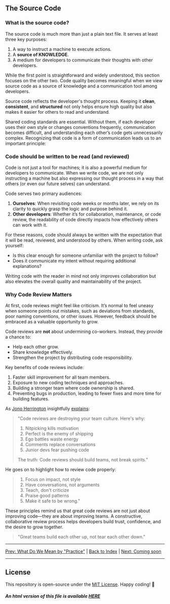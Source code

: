 ## The Source Code

### What is the source code?

The source code is much more than just a plain text file. It serves at least three key purposes:
1. A way to instruct a machine to execute actions.  
2. A **source of KNOWLEDGE**.  
3. A medium for developers to communicate their thoughts with other developers.  

While the first point is straightforward and widely understood, this section focuses on the other two. Code quality becomes meaningful when we view source code as a source of knowledge and a communication tool among developers.

Source code reflects the developer's thought process. Keeping it **clean**, **consistent**, and **structured** not only helps ensure high quality but also makes it easier for others to read and understand.

Shared coding standards are essential. Without them, if each developer uses their own style or changes conventions frequently, communication becomes difficult, and understanding each other’s code gets unnecessarily complex. Recognizing that code is a form of communication leads us to an important principle:

### Code should be written to be read (and reviewed)

Code is not just a tool for machines; it is also a powerful medium for developers to communicate. When we write code, we are not only instructing a machine but also expressing our thought process in a way that others (or even our future selves) can understand.

Code serves two primary audiences:
1. **Ourselves**: When revisiting code weeks or months later, we rely on its clarity to quickly grasp the logic and purpose behind it.  
2. **Other developers**: Whether it’s for collaboration, maintenance, or code review, the readability of code directly impacts how effectively others can work with it.

For these reasons, code should always be written with the expectation that it will be read, reviewed, and understood by others. When writing code, ask yourself:
- Is this clear enough for someone unfamiliar with the project to follow?  
- Does it communicate my intent without requiring additional explanations?  

Writing code with the reader in mind not only improves collaboration but also elevates the overall quality and maintainability of the project.

### Why Code Review Matters

At first, code reviews might feel like criticism. It’s normal to feel uneasy when someone points out mistakes, such as deviations from standards, poor naming conventions, or other issues. However, feedback should be embraced as a valuable opportunity to grow.

Code reviews are **not** about undermining co-workers. Instead, they provide a chance to:
- Help each other grow.
- Share knowledge effectively.
- Strengthen the project by distributing code responsibility.

Key benefits of code reviews include:
1. Faster skill improvement for all team members.  
2. Exposure to new coding techniques and approaches.  
3. Building a stronger team where code ownership is shared.  
4. Preventing bugs in production, leading to fewer fixes and more time for building features.  

As [Jono Herrington](https://www.linkedin.com/in/jono-herrington/) insightfully [explains](https://www.linkedin.com/posts/jono-herrington_code-reviews-are-destroying-your-team-culture-activity-7272943291858337792-yhqg):

> "Code reviews are destroying your team culture. Here's why:  
> 
> 1. Nitpicking kills motivation  
> 2. Perfect is the enemy of shipping  
> 3. Ego battles waste energy  
> 4. Comments replace conversations  
> 5. Junior devs fear pushing code  
> 
> The truth: Code reviews should build teams, not break spirits."

He goes on to highlight how to review code properly:  
> 1. Focus on impact, not style  
> 2. Have conversations, not arguments  
> 3. Teach, don't criticize  
> 4. Praise good patterns  
> 5. Make it safe to be wrong."

These principles remind us that great code reviews are not just about improving code—they are about improving teams. A constructive, collaborative review process helps developers build trust, confidence, and the desire to grow together.  

> "Great teams build each other up, not tear each other down."

---
[Prev: What Do We Mean by "Practice"](./What_Practice.md) | [Back to Index](../README.md) | [Next: Coming soon](https://github.com/gnespolino)

---
## License
This repository is open-source under the [MIT License](/LICENSE.md).
Happy coding! 🎉
##### An html version of this file is available [HERE](https://gnespolino.github.io/devhandbook/index.html)